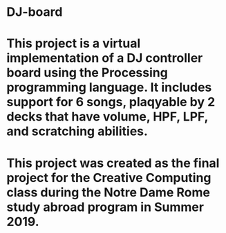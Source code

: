 # DJ-board
# This project is a virtual implementation of a DJ controller board using the Processing programming language. It includes support for 6 songs, plaqyable by 2 decks  that have volume, HPF, LPF, and scratching abilities. 
# This project was created as the final project for the Creative Computing class during the Notre Dame Rome study abroad program in Summer 2019.
